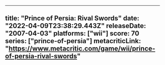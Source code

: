 
---
title: "Prince of Persia: Rival Swords"
date: "2022-04-09T23:38:29.443Z"
releaseDate: "2007-04-03"
platforms: ["wii"]
score: 70
series: ["prince-of-persia"]
metacriticLink: "https://www.metacritic.com/game/wii/prince-of-persia-rival-swords"
---

